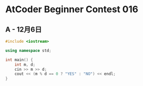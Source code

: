 # AtCoder Beginner Contest 016
## A - 12月6日
```cpp
#include <iostream>

using namespace std;

int main() {
    int m, d;
    cin >> m >> d;
    cout << (m % d == 0 ? "YES" : "NO") << endl;
}
```
